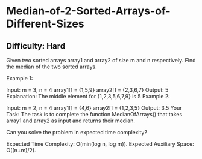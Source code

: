 # Median-of-2-Sorted-Arrays-of-Different-Sizes

## Difficulty: Hard

Given two sorted arrays array1 and array2 of size m and n respectively. Find the median of the two sorted arrays.

Example 1:

Input:
m = 3, n = 4
array1[] = {1,5,9}
array2[] = {2,3,6,7}
Output: 5
Explanation: The middle element for
{1,2,3,5,6,7,9} is 5
Example 2:

Input:
m = 2, n = 4
array1[] = {4,6}
array2[] = {1,2,3,5}
Output: 3.5
Your Task:
The task is to complete the function MedianOfArrays() that takes array1 and array2 as input and returns their median. 

Can you solve the problem in expected time complexity?

Expected Time Complexity: O(min(log n, log m)).
Expected Auxiliary Space: O((n+m)/2).
